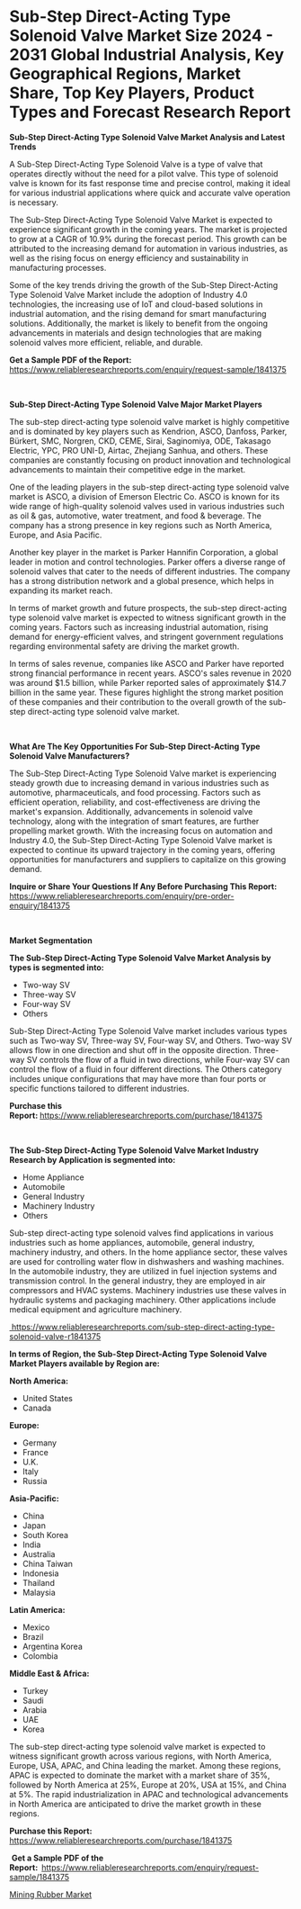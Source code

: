 <p><h1>Sub-Step Direct-Acting Type Solenoid Valve Market Size 2024 - 2031 Global Industrial Analysis, Key Geographical Regions, Market Share, Top Key Players, Product Types and Forecast Research Report</h1></p><p><strong>Sub-Step Direct-Acting Type Solenoid Valve Market Analysis and Latest Trends</strong></p>
<p><p>A Sub-Step Direct-Acting Type Solenoid Valve is a type of valve that operates directly without the need for a pilot valve. This type of solenoid valve is known for its fast response time and precise control, making it ideal for various industrial applications where quick and accurate valve operation is necessary.</p><p>The Sub-Step Direct-Acting Type Solenoid Valve Market is expected to experience significant growth in the coming years. The market is projected to grow at a CAGR of 10.9% during the forecast period. This growth can be attributed to the increasing demand for automation in various industries, as well as the rising focus on energy efficiency and sustainability in manufacturing processes.</p><p>Some of the key trends driving the growth of the Sub-Step Direct-Acting Type Solenoid Valve Market include the adoption of Industry 4.0 technologies, the increasing use of IoT and cloud-based solutions in industrial automation, and the rising demand for smart manufacturing solutions. Additionally, the market is likely to benefit from the ongoing advancements in materials and design technologies that are making solenoid valves more efficient, reliable, and durable.</p></p>
<p><strong>Get a Sample PDF of the Report:&nbsp;</strong> <a href="https://www.reliableresearchreports.com/enquiry/request-sample/1841375">https://www.reliableresearchreports.com/enquiry/request-sample/1841375</a></p>
<p>&nbsp;</p>
<p><strong>Sub-Step Direct-Acting Type Solenoid Valve Major Market Players</strong></p>
<p><p>The sub-step direct-acting type solenoid valve market is highly competitive and is dominated by key players such as Kendrion, ASCO, Danfoss, Parker, Bürkert, SMC, Norgren, CKD, CEME, Sirai, Saginomiya, ODE, Takasago Electric, YPC, PRO UNI-D, Airtac, Zhejiang Sanhua, and others. These companies are constantly focusing on product innovation and technological advancements to maintain their competitive edge in the market.</p><p>One of the leading players in the sub-step direct-acting type solenoid valve market is ASCO, a division of Emerson Electric Co. ASCO is known for its wide range of high-quality solenoid valves used in various industries such as oil & gas, automotive, water treatment, and food & beverage. The company has a strong presence in key regions such as North America, Europe, and Asia Pacific.</p><p>Another key player in the market is Parker Hannifin Corporation, a global leader in motion and control technologies. Parker offers a diverse range of solenoid valves that cater to the needs of different industries. The company has a strong distribution network and a global presence, which helps in expanding its market reach.</p><p>In terms of market growth and future prospects, the sub-step direct-acting type solenoid valve market is expected to witness significant growth in the coming years. Factors such as increasing industrial automation, rising demand for energy-efficient valves, and stringent government regulations regarding environmental safety are driving the market growth.</p><p>In terms of sales revenue, companies like ASCO and Parker have reported strong financial performance in recent years. ASCO's sales revenue in 2020 was around $1.5 billion, while Parker reported sales of approximately $14.7 billion in the same year. These figures highlight the strong market position of these companies and their contribution to the overall growth of the sub-step direct-acting type solenoid valve market.</p></p>
<p>&nbsp;</p>
<p><strong>What Are The Key Opportunities For Sub-Step Direct-Acting Type Solenoid Valve Manufacturers?</strong></p>
<p><p>The Sub-Step Direct-Acting Type Solenoid Valve market is experiencing steady growth due to increasing demand in various industries such as automotive, pharmaceuticals, and food processing. Factors such as efficient operation, reliability, and cost-effectiveness are driving the market's expansion. Additionally, advancements in solenoid valve technology, along with the integration of smart features, are further propelling market growth. With the increasing focus on automation and Industry 4.0, the Sub-Step Direct-Acting Type Solenoid Valve market is expected to continue its upward trajectory in the coming years, offering opportunities for manufacturers and suppliers to capitalize on this growing demand.</p></p>
<p><strong>Inquire or Share Your Questions If Any Before Purchasing This Report:</strong> <a href="https://www.reliableresearchreports.com/enquiry/pre-order-enquiry/1841375">https://www.reliableresearchreports.com/enquiry/pre-order-enquiry/1841375</a></p>
<p>&nbsp;</p>
<p><strong>Market Segmentation</strong></p>
<p><strong>The Sub-Step Direct-Acting Type Solenoid Valve Market Analysis by types is segmented into:</strong></p>
<p><ul><li>Two-way SV</li><li>Three-way SV</li><li>Four-way SV</li><li>Others</li></ul></p>
<p><p>Sub-Step Direct-Acting Type Solenoid Valve market includes various types such as Two-way SV, Three-way SV, Four-way SV, and Others. Two-way SV allows flow in one direction and shut off in the opposite direction. Three-way SV controls the flow of a fluid in two directions, while Four-way SV can control the flow of a fluid in four different directions. The Others category includes unique configurations that may have more than four ports or specific functions tailored to different industries.</p></p>
<p><strong>Purchase this Report:&nbsp;</strong><a href="https://www.reliableresearchreports.com/purchase/1841375">https://www.reliableresearchreports.com/purchase/1841375</a></p>
<p>&nbsp;</p>
<p><strong>The Sub-Step Direct-Acting Type Solenoid Valve Market Industry Research by Application is segmented into:</strong></p>
<p><ul><li>Home Appliance</li><li>Automobile</li><li>General Industry</li><li>Machinery Industry</li><li>Others</li></ul></p>
<p><p>Sub-step direct-acting type solenoid valves find applications in various industries such as home appliances, automobile, general industry, machinery industry, and others. In the home appliance sector, these valves are used for controlling water flow in dishwashers and washing machines. In the automobile industry, they are utilized in fuel injection systems and transmission control. In the general industry, they are employed in air compressors and HVAC systems. Machinery industries use these valves in hydraulic systems and packaging machinery. Other applications include medical equipment and agriculture machinery.</p></p>
<p><a href="https://www.reliableresearchreports.com/sub-step-direct-acting-type-solenoid-valve-r1841375">&nbsp;https://www.reliableresearchreports.com/sub-step-direct-acting-type-solenoid-valve-r1841375</a></p>
<p><strong>In terms of Region, the Sub-Step Direct-Acting Type Solenoid Valve Market Players available by Region are:</strong></p>
<p>
    <p> <strong> North America: </strong>
        <ul>
            <li>United States</li>
            <li>Canada</li>
        </ul>
        </p> 
    <p> <strong> Europe: </strong>
        <ul>
            <li>Germany</li>
            <li>France</li>
            <li>U.K.</li>
            <li>Italy</li>
            <li>Russia</li>
        </ul>
        </p> 
    <p> <strong> Asia-Pacific: </strong>
        <ul>
            <li>China</li>
            <li>Japan</li>
            <li>South Korea</li>
            <li>India</li>
            <li>Australia</li>
            <li>China Taiwan</li>
            <li>Indonesia</li>
            <li>Thailand</li>
            <li>Malaysia</li>
        </ul>
        </p> 
    <p> <strong> Latin America: </strong>
        <ul>
            <li>Mexico</li>
            <li>Brazil</li>
            <li>Argentina Korea</li>
            <li>Colombia</li>
        </ul>
        </p> 
    <p> <strong> Middle East & Africa: </strong>
        <ul>
            <li>Turkey</li>
            <li>Saudi</li>
            <li>Arabia</li>
            <li>UAE</li>
            <li>Korea</li>
        </ul>
    </p>
    </p>
<p><p>The sub-step direct-acting type solenoid valve market is expected to witness significant growth across various regions, with North America, Europe, USA, APAC, and China leading the market. Among these regions, APAC is expected to dominate the market with a market share of 35%, followed by North America at 25%, Europe at 20%, USA at 15%, and China at 5%. The rapid industrialization in APAC and technological advancements in North America are anticipated to drive the market growth in these regions.</p></p>
<p><strong>Purchase this Report: </strong><a href="https://www.reliableresearchreports.com/purchase/1841375">https://www.reliableresearchreports.com/purchase/1841375</a></p>
<p>&nbsp;<strong>Get a Sample PDF of the Report:&nbsp;&nbsp;</strong><a href="https://www.reliableresearchreports.com/enquiry/request-sample/1841375">https://www.reliableresearchreports.com/enquiry/request-sample/1841375</a></p>
<p><strong></strong></p>
<p><p><a href="https://issuu.com/reportprime-2/docs/mining-rubber-market-size-2030.pptx">Mining Rubber Market</a></p></p>